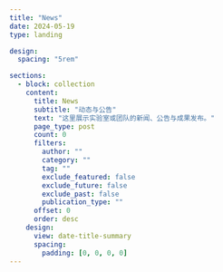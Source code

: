 ```yaml
---
title: "News"
date: 2024-05-19
type: landing

design:
  spacing: "5rem"

sections:
  - block: collection
    content:
      title: News
      subtitle: "动态与公告"
      text: "这里展示实验室或团队的新闻、公告与成果发布。"
      page_type: post
      count: 0
      filters:
        author: ""
        category: ""
        tag: ""
        exclude_featured: false
        exclude_future: false
        exclude_past: false
        publication_type: ""
      offset: 0
      order: desc
    design:
      view: date-title-summary
      spacing:
        padding: [0, 0, 0, 0]
---
```

